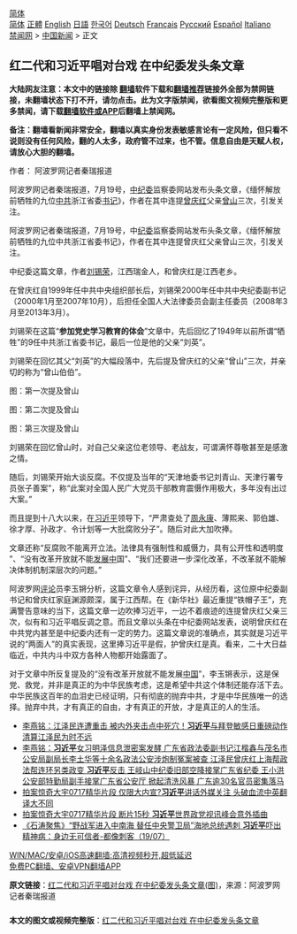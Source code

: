  <!-- 面包屑导航 --> <div class="breadcrumb"><!-- GTranslate: https://gtranslate.io/ -->  <div class="switcher notranslate">  <div class="selected">  <a href="#" onclick="return false;"> 简体</a>  </div>  <div class="option">  <a href="https://www.bannedbook.org" onclick="doGTranslate('zh-CN|zh-CN');jQuery('div.switcher div.selected a').html(jQuery(this).html());return false;" title="简体中文" class="nturl selected"> 简体</a>  <a href="https://www.bannedbook.org/zh-tw/" onclick="doGTranslate('zh-CN|zh-TW');jQuery('div.switcher div.selected a').html(jQuery(this).html());return false;" title="繁體中文" class="nturl"> 正體</a>  <a href="https://www.bannedbook.org/en/" onclick="doGTranslate('zh-CN|en');jQuery('div.switcher div.selected a').html(jQuery(this).html());return false;" title="English" class="nturl"> English</a>  <a href="https://www.bannedbook.org/ja/" onclick="doGTranslate('zh-CN|ja');jQuery('div.switcher div.selected a').html(jQuery(this).html());return false;" title="日本語" class="nturl"> 日語</a>  <a href="https://www.bannedbook.org/ko/" onclick="doGTranslate('zh-CN|ko');jQuery('div.switcher div.selected a').html(jQuery(this).html());return false;" title="한국어" class="nturl"> 한국어</a>  <a href="https://www.bannedbook.org/de/" onclick="doGTranslate('zh-CN|de');jQuery('div.switcher div.selected a').html(jQuery(this).html());return false;" title="Deutsch" class="nturl"> Deutsch</a>  <a href="https://www.bannedbook.org/fr/" onclick="doGTranslate('zh-CN|fr');jQuery('div.switcher div.selected a').html(jQuery(this).html());return false;" title="Français" class="nturl"> Français</a>  <a href="https://www.bannedbook.org/ru/" onclick="doGTranslate('zh-CN|ru');jQuery('div.switcher div.selected a').html(jQuery(this).html());return false;" title="Русский" class="nturl"> Русский</a>  <a href="https://www.bannedbook.org/es/" onclick="doGTranslate('zh-CN|es');jQuery('div.switcher div.selected a').html(jQuery(this).html());return false;" title="Español" class="nturl"> Español</a>  <a href="https://www.bannedbook.org/it/" onclick="doGTranslate('zh-CN|it');jQuery('div.switcher div.selected a').html(jQuery(this).html());return false;" title="Italiano" class="nturl"> Italiano</a>  </div>  </div>      <div class='breadcrumb-sub'><!-- Breadcrumb NavXT 6.3.0 --> <a href="https://www.bannedbook.org/" class="home">禁闻网</a> &gt; <a href="https://www.bannedbook.org/bnews/cnnews/" class="category">中国新闻</a> &gt; 正文</div></div><h2>红二代和习近平唱对台戏 在中纪委发头条文章</h2> <p class="notice"><b>大陆网友注意：本文中的链接除 <a href="https://github.com/bannedbook/fanqiang" >翻墙</a>软件下载和<a href="https://github.com/killgcd/justmysocks/blob/master/README.md">翻墙推荐</a>链接外全部为禁网链接，未翻墙状态下打不开，请勿点击。此为文字版禁闻，欲看图文视频完整版和更多禁闻，请下载<a href="https://github.com/bannedbook/fanqiang">翻墙软件或APP</a>后翻墙上禁闻网。</p><p>备注：翻墙看新闻非常安全，翻墙以真实身份发表敏感言论有一定风险，但只看不说则没有任何风险，翻的人太多，政府管不过来，也不管。信息自由是天赋人权，请放心大胆的翻墙。</b></p>  <div class="entry"> <p>作者： 阿波罗网记者秦瑞报道</p> <p id="summary">阿波罗网记者秦瑞报道，7月19号，<a href="https://www.bannedbook.org/bnews/tag/%e4%b8%ad%e7%ba%aa%e5%a7%94/" class="st_tag internal_tag" rel="tag" title="标签 中纪委 下的日志">中纪委</a>监察委网站发布头条文章，《缅怀解放前牺牲的九位<a href="https://www.bannedbook.org/bnews/tag/%e4%b8%ad%e5%85%b1/" class="st_tag internal_tag" rel="tag" title="标签 中共 下的日志">中共</a>浙江省委<a href="https://www.bannedbook.org/bnews/tag/%e4%b9%a6%e8%ae%b0/" class="st_tag internal_tag" rel="tag" title="标签 书记 下的日志">书记</a>》，作者在其中连提<a href="https://www.bannedbook.org/bnews/tag/%e6%9b%be%e5%ba%86%e7%ba%a2/" class="st_tag internal_tag" rel="tag" title="标签 曾庆红 下的日志">曾庆红</a>父亲<a href="https://www.bannedbook.org/bnews/tag/%E6%9B%BE%E5%B1%B1/" class="st_tag internal_tag" rel="tag" title="标签 曾山 下的日志">曾山</a>三次，引发关注。</p> <p>阿波罗网记者秦瑞报道，7月19号，中<a href="https://www.bannedbook.org/bnews/tag/%e7%ba%aa%e5%a7%94/" class="st_tag internal_tag" rel="tag" title="标签 纪委 下的日志">纪委</a>监察委网站发布头条文章，《缅怀解放前牺牲的九位中共浙江省委书记》，作者在其中连提曾庆红父亲曾山三次，引发关注。</p> <p>中纪委这篇文章，作者<a href="https://www.bannedbook.org/bnews/tag/%e5%88%98%e9%94%a1%e8%8d%a3/" class="st_tag internal_tag" rel="tag" title="标签 刘锡荣 下的日志">刘锡荣</a>，江西瑞金人，和曾庆红是江西老乡。</p>  <p>在曾庆红自1999年任中共中央组织部长后，刘锡荣2000年任中共中央纪委副书记（2000年1月至2007年10月），后担任全国人大法律委员会副主任委员（2008年3月至2013年3月）。</p> <p>刘锡荣在这篇“<strong>参加党史学习教育的体会</strong>”文章中，先后回忆了1949年以前所谓“牺牲”的9任中共浙江省委书记，最后一位是他的父亲“刘英”。</p> <p>刘锡荣在回忆其父“刘英”的大幅段落中，先后提及曾庆红的父亲“曾山”三次，并亲切的称为“曾山伯伯”。</p> <p>图：第一次提及曾山</p>  <p>图：第二次提及曾山</p> <p>图：第三次提及曾山</p> <p>刘锡荣在回忆曾山时，对自己父亲这位老领导、老战友，可谓满怀尊敬甚至是感激之情。</p> <p>随后，刘锡荣开始大谈反腐。不仅提及当年的“天津地委书记刘青山、天津行署专员张子善案”，称“此案对全国人民广大党员干部教育震慑作用极大，多年没有出过大案。”</p>  <p>而且提到十八大以来，在<a href="https://www.bannedbook.org/bnews/tag/%e4%b9%a0%e8%bf%91%e5%b9%b3/" class="st_tag internal_tag" rel="tag" title="标签 习近平 下的日志">习近平</a>领导下，“严肃查处了<span class='wp_keywordlink'><a href="https://www.bannedbook.org/forum2/topic2891.html" title="《周永康其人》《周永康传》" target="_blank">周永康</a></span>、薄熙来、郭伯雄、徐才厚、孙政才、令计划等一大批腐败分子”。随后对此大加吹捧。</p> <p>文章还称“反腐败不能离开立法。法律具有强制性和威慑力，具有公开性和透明度 ”、“没有改革开放就不能<span class='wp_keywordlink'><a href="https://www.bannedbook.org/forum11/topic335.html" title="禁片：发展中出现的问题，只能靠发展解决？" target="_blank">发展中</a></span>国”、“我们还要进一步深化改革，不改革就不能解决体制机制深层次的问题。”</p> <p>阿波罗网<span class='wp_keywordlink_affiliate'><a href="https://www.bannedbook.org/bnews/comments/" title="新闻评论" target="_blank">评论</a></span>员李玉锵分析，这篇文章令人感到诧异，从经历看，这位原中纪委副书记和曾庆红家庭渊源颇深，属于江西帮。在《新华社》最近重提“铁帽子王”，充满警告意味的当下，这篇文章一边吹捧习近平，一边不着痕迹的连提曾庆红父亲三次，似有和习近平唱反调之意。而且文章以头条在中纪委网站发表，说明曾庆红在中共党内甚至是中纪委内还有一定的势力。这篇文章说的准确点，其实就是习近平说的“两面人”的真实表现，这里捧习近平是假，护曾庆红是真。看来，二十大日益临近，中共内斗中双方各种人物都开始露面了。</p> <p>对于文章中所反复提及的“没有改革开放就不能发展<span class='wp_keywordlink_affiliate'><a href="https://www.bannedbook.org/" title="中国" target="_blank">中国</a></span>”，李玉锵表示，这是保党、救党，并非是真正的为中华民族考虑，这是希望中共这个体制还能存活下去。中华民族这百年的血泪史已经证明，只有彻底的抛弃中共，才是中华民族唯一的选择。抛弃中共，才有真正的自由，才有真正的开放，才是真正的人的生活。</p>  <ul class='op-related-articles' title='相关阅读'> <li><a href='https://www.bannedbook.org/bnews/comments/20210720/1590661.html' target='_blank'>李燕铭：江泽民连遭重击 被内外夹击点中死穴！<b>习近平</b>与拜登敏感日重磅动作 清算江泽民为时不远</a></li> <li><a href='https://www.bannedbook.org/bnews/comments/20210720/1590608.html' target='_blank'>李燕铭：<b>习近平</b>女习明泽信息泄密案发酵 广东省政法委副书记江楷鑫与茂名市公安局副局长李土华等十余名政法公安涉炮制冤案被查 江泽民曾庆红上海帮政法帮连环另类政变 <b>习近平</b>反击 王岐山中纪委旧部空降接掌广东省纪委 王小洪公安部特勤局副手接掌广东省公安厅 掀起清洗风暴 广东逾30名官员密集落马</a></li> <li><a href='https://www.bannedbook.org/bnews/bannedvideo/20210720/1590545.html' target='_blank'>拍案惊奇大宇0717精华片段 仅限大内宣?<b>习近平</b>讲话外媒关注 头破血流中英翻译大不同</a></li> <li><a href='https://www.bannedbook.org/bnews/bannedvideo/20210720/1590542.html' target='_blank'>拍案惊奇大宇0717精华片段  断片15秒 <b>习近平</b>世界政党视讯峰会意外插曲</a></li> <li><a href='https://www.bannedbook.org/bnews/bannedvideo/20210720/1590537.html' target='_blank'>《石涛聚焦》“野战军进入中南海 替任中央警卫局”海地总统遇刺 <b>习近平</b>吓出精神病：身边无可信者-都像刺客（19/07）</a></li> </ul> <p class="texttj"> <a href="https://github.com/bannedbook/fanqiang/wiki/V2ray%E6%9C%BA%E5%9C%BA" target="_blank">WIN/MAC/安卓/iOS高速翻墙:高清视频秒开,超低延迟</a><br/> <a href="https://github.com/bannedbook/fanqiang/wiki/%E7%A6%81%E9%97%BB%E7%BD%91%E5%AE%89%E5%8D%93%E7%BF%BB%E5%A2%99%E6%96%B0%E9%97%BBAPP" target="_blank">免费PC翻墙、安卓VPN翻墙APP</a></p><p> <b>原文链接</b>：<a class="src_link" href="https://www.aboluowang.com/2021/0720/1621648.html" target="_blank">红二代和习近平唱对台戏 在中纪委发头条文章(图)</a>，来源：阿波罗网记者秦瑞报道 </p><a name='sharetosocial'></a>  <div style="margin-bottom:5px;padding-bottom:5px;clear:both"> <div id="archive-pix-1" class="banner-ads"> <!-- AuctionX Display platform tag START --> <div id="26318x728x90x621x_ADSLOT2" clicktrack="%%CLICK_URL_ESC%%"></div> <!-- AuctionX Display platform tag END --> </div> <div id="archive-pix-2" class="banner-ads"> <!-- AuctionX Display platform tag START --> <div id="26315x300x250x621x_ADSLOT2" clicktrack="%%CLICK_URL_ESC%%"></div> <!-- AuctionX Display platform tag END --> </div> </div>  <div id="archive-pix-1" class="banner-ads"> <!-- AuctionX Display platform tag START --> <div id="26318x728x90x621x_ADSLOT3" clicktrack="%%CLICK_URL_ESC%%"></div> <!-- AuctionX Display platform tag END --> </div> <div><b>本文的图文或视频完整版</b>：<a href='https://www.bannedbook.org/bnews/cnnews/20210720/1590676.html'>红二代和习近平唱对台戏 在中纪委发头条文章</a></div>  </div><!--END ENTRY--> 